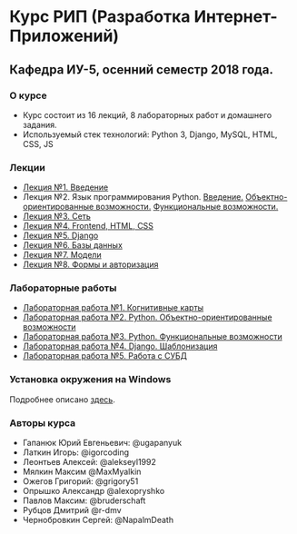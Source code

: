 # Курс РИП (Разработка Интернет-Приложений) 
## Кафедра ИУ-5, осенний семестр 2018 года.

### О курсе
* Курс состоит из 16 лекций, 8 лабораторных работ и домашнего задания.
* Используемый стек технологий: Python 3, Django, MySQL, HTML, CSS, JS

### Лекции

 * [Лекция №1. Введение](https://ugapanyuk.github.io/data/lect_intro.pdf)
 * Лекция №2. Язык программирования Python.
  [Введение.](https://docs.google.com/presentation/d/1GPU_ZRpMBL-31poOgjKHzRALKyA1eNHFgYUAYd1zcDM/edit?usp=sharing)
  [Объектно-ориентированные возможности.](https://docs.google.com/presentation/d/1fqQv35Gz4RElPvoR-1G79vkBg7l1aHayMBH45Z-IVtU/edit#slide=id.p)
  [Функциональные возможности.](https://docs.google.com/presentation/d/1JkI3b0-XVK7E_YbagLgUYko8VoVr_Gqmp3VOfLzaaJE/edit#slide=id.p)
 * [Лекция №3. Сеть](https://docs.google.com/presentation/d/1rOhhtZQ1s91ZnmI1hS8LbwsLEGao62TrP919gJlEzhY/edit?usp=sharing)
 * [Лекция №4. Frontend, HTML, CSS](https://docs.google.com/presentation/d/1x03GugTqQtTm-RKVGIn-BmkQjzDHP2ffmoiE3rLaBx4/edit?usp=sharing)
 * [Лекция №5. Django](https://docs.google.com/presentation/d/1j3Ed3akZdrTOw9Jqua3lnO9jiSAaskbD7YftyzK2N34/edit?usp=sharing)
 * [Лекция №6. Базы данных](https://docs.google.com/presentation/d/1eWISxu8HWCUidVIKr7flxETR7JZkhLIVs6CecaQeQD8/edit?usp=sharing)
 * [Лекция №7. Модели](https://docs.google.com/presentation/d/1rcQWZhGkoZVSTgVz1VfMj2UzGSsHDDdX7v26wlIFpIo/edit?usp=sharing)
 * [Лекция №8. Формы и авторизация](https://docs.google.com/presentation/d/1HkFb_MhRNWpv6R4gFgg15CSwT_ni-dTosJ0GjtltYJE/edit?usp=sharing)


### Лабораторные работы 
 
 * [Лабораторная работа №1. Когнитивные карты](https://docs.google.com/document/d/1rjBai3gXuVcYie3QIyMVEsfO9TpUOtq3Gg6QgZzV_Cw/edit?usp=sharing)
 * [Лабораторная работа №2. Python. Объектно-ориентированные возможности](https://docs.google.com/document/d/1Cr_ijD3sWv0N0xE3rHiJaT4H5D7L8mKcLFqSa9d6Aco/edit?usp=sharing) 
 * [Лабораторная работа №3. Python. Функциональные возможности](https://docs.google.com/document/d/1aSWeBivbn1kVZsowpsnGJZDF_E68KAS1vXxWg2Kh6GQ/edit?usp=sharing)
 * [Лабораторная работа №4. Django. Шаблонизация](https://docs.google.com/document/d/1b2PuHdqYK89d0MPAEcAl6dmSYB55jepJxBrd7Ub0kY8/edit?usp=sharing)
 * [Лабораторная работа №5. Работа с СУБД](https://docs.google.com/document/d/1oxeT-8BEdYHkN64gmGoQscpb_jC3CSfmoN294ah-jeU/edit?usp=sharing)
 
 
### Установка окружения на Windows

Подробнее описано [здесь](https://github.com/iu5team/iu5web/blob/master/manual_install.md).

### Авторы курса
* Гапанюк Юрий Евгеньевич: @ugapanyuk
* Латкин Игорь: @igorcoding
* Леонтьев Алексей: @alekseyl1992
* Мялкин Максим @MaxMyalkin
* Ожегов Григорий: @grigory51
* Опрышко Александр @alexopryshko
* Павлов Максим: @bruderschaft
* Рубцов Дмитрий @r-dmv
* Чернобровкин Сергей: @NapalmDeath

